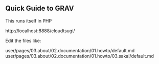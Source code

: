 
Quick Guide to GRAV
-------------------

This runs itself in PHP

http://localhost:8888/cloudtsugi/

Edit the files like:

user/pages/03.about/02.documentation/01.howto/default.md
user/pages/03.about/02.documentation/01.howto/03.sakai/default.md


